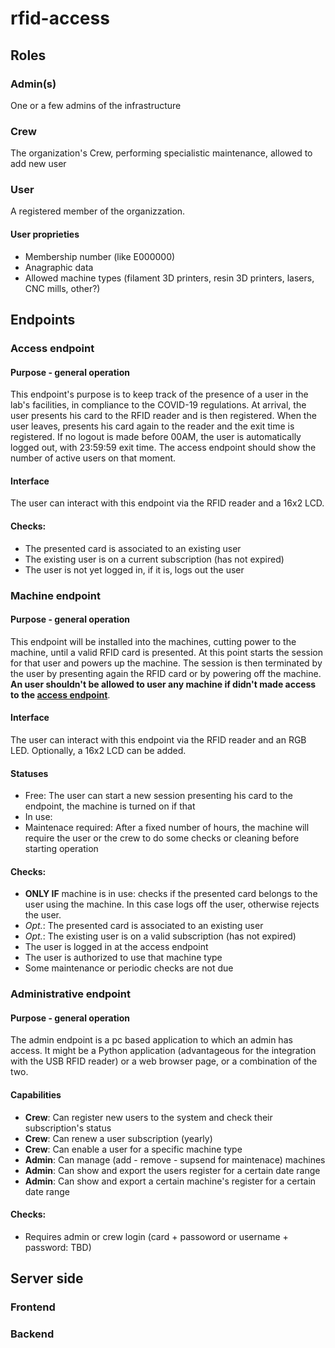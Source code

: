 # rfid-access


## Roles
### Admin(s)
One or a few admins of the infrastructure
### Crew
The organization's Crew, performing specialistic maintenance, allowed to add new user
### User
A registered member of the organizzation.
#### User proprieties
- Membership number (like E000000)
- Anagraphic data
- Allowed machine types (filament 3D printers, resin 3D printers, lasers, CNC mills, other?)

## Endpoints

### Access endpoint
#### Purpose - general operation
This endpoint's purpose is to keep track of the presence of a user in the lab's facilities, in compliance to the COVID-19 regulations. At arrival, the user presents his card to the RFID reader and is then registered. When the user leaves, presents his card again to the reader and the exit time is registered. If no logout is made before 00AM, the user is automatically logged out, with 23:59:59 exit time. The access endpoint should show the number of active users on that moment.
#### Interface 
The user can interact with this endpoint via the RFID reader and a 16x2 LCD.
#### Checks:
- The presented card is associated to an existing user
- The existing user is on a current subscription (has not expired)
- The user is not yet logged in, if it is, logs out the user

### Machine endpoint
#### Purpose - general operation
This endpoint will be installed into the machines, cutting power to the machine, until a valid RFID card is presented. At this point starts the session for that user and powers up the machine. The session is then terminated by the user by presenting again the RFID card or by powering off the machine. **An user shouldn't be allowed to user any machine if didn't made access to the [access endpoint](#access-endpoint)**. 
#### Interface
The user can interact with this endpoint via the RFID reader and an RGB LED. Optionally, a 16x2 LCD can be added.
#### Statuses 
- Free: The user can start a new session presenting his card to the endpoint, the machine is turned on if that
- In use: 
- Maintenace required: After a fixed number of hours, the machine will require the user or the crew to do some checks or cleaning before starting operation
#### Checks:
- **ONLY IF** machine is in use: checks if the presented card belongs to the user using the machine. In this case logs off the user, otherwise rejects the user. 
- *Opt.*: The presented card is associated to an existing user
- *Opt.*: The existing user is on a valid subscription (has not expired)
- The user is logged in at the access endpoint 
- The user is authorized to use that machine type
- Some maintenance or periodic checks are not due

### Administrative endpoint
#### Purpose - general operation
The admin endpoint is a pc based application to which an admin has access. It might be a Python application (advantageous for the integration with the USB RFID reader) or a web browser page, or a combination of the two.

#### Capabilities
- **Crew**: Can register new users to the system and check their subscription's status
- **Crew**: Can renew a user subscription (yearly)
- **Crew**: Can enable a user for a specific machine type
- **Admin**: Can manage (add - remove - supsend for maintenace) machines
- **Admin**: Can show and export the users register for a certain date range
- **Admin**: Can show and export a certain machine's register for a certain date range

#### Checks:
- Requires admin or crew login (card + passoword or username + password: TBD)


## Server side
### Frontend

### Backend
